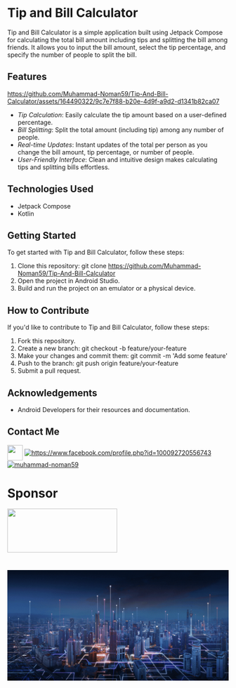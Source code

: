 # Tip and Bill Calculator

Tip and Bill Calculator is a simple application built using Jetpack Compose for calculating the total bill amount including tips and splitting the bill among friends. It allows you to input the bill amount, select the tip percentage, and specify the number of people to split the bill.

## Features



https://github.com/Muhammad-Noman59/Tip-And-Bill-Calculator/assets/164490322/9c7e7f88-b20e-4d9f-a9d2-d1341b82ca07



- *Tip Calculation*: Easily calculate the tip amount based on a user-defined percentage.
- *Bill Splitting*: Split the total amount (including tip) among any number of people.
- *Real-time Updates*: Instant updates of the total per person as you change the bill amount, tip percentage, or number of people.
- *User-Friendly Interface*: Clean and intuitive design makes calculating tips and splitting bills effortless.

## Technologies Used

- Jetpack Compose
- Kotlin

## Getting Started

To get started with Tip and Bill Calculator, follow these steps:

1. Clone this repository: git clone https://github.com/Muhammad-Noman59/Tip-And-Bill-Calculator
2. Open the project in Android Studio.
3. Build and run the project on an emulator or a physical device.

## How to Contribute

If you'd like to contribute to Tip and Bill Calculator, follow these steps:

1. Fork this repository.
2. Create a new branch: git checkout -b feature/your-feature
3. Make your changes and commit them: git commit -m 'Add some feature'
4. Push to the branch: git push origin feature/your-feature
5. Submit a pull request.

## Acknowledgements

- Android Developers for their resources and documentation.

## Contact Me

<p align="left">  <a href="https://wa.me/923104881573" target="blank"><img align="center" src="https://seeklogo.com/images/W/whatsapp-icon-logo-BDC0A8063B-seeklogo.com.png" height="35" width="35" /></a> <a href="https://www.facebook.com/profile.php?id=100092720556743&mibextid=ZbWKwL" target="blank"><img align="center" src="https://raw.githubusercontent.com/rahuldkjain/github-profile-readme-generator/master/src/images/icons/Social/facebook.svg" alt="https://www.facebook.com/profile.php?id=100092720556743" height="35" width="35" /></a> <a href="https://linkedin.com/in/muhammad-noman59" target="blank"><img align="center" src="https://raw.githubusercontent.com/rahuldkjain/github-profile-readme-generator/master/src/images/icons/Social/linked-in-alt.svg" alt="muhammad-noman59" height="35" width="35" /></a>



 <h1 align="left">Sponsor</h1>
<p align="left">  <a href="https://coindrop.to/muhammad-noman59" target="blank"><img align="center" src="https://github.com/Muhammad-Noman59/Tip-And-Bill-Calculator/assets/164490322/ee086675-e265-4457-a07e-9d2d7ad9e671" height="100" width="250" /></a></p>

<h1 align="left"></h1>
 <img alt="gfi" src="https://github.com/Muhammad-Noman59/Muhammad-Noman59/blob/main/Thnks%20For%20Watching.gif">
